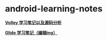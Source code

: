 # android-learning-notes
**[Volley 学习笔记以及源码分析](https://github.com/MrTrying/android-learning-notes/blob/master/%E7%BD%91%E7%BB%9C%E9%80%9A%E4%BF%A1/Volley%E5%AD%A6%E4%B9%A0%E7%AC%94%E8%AE%B0.md "Volley学习笔记以及源码分析")**

**[Glide 学习笔记（编辑ing）](https://github.com/MrTrying/android-learning-notes/blob/master/%E5%9B%BE%E7%89%87%E5%8A%A0%E8%BD%BD/Glide%E5%AD%A6%E4%B9%A0%E7%AC%94%E8%AE%B0.md "Glide学习笔记（编辑ing）")**

